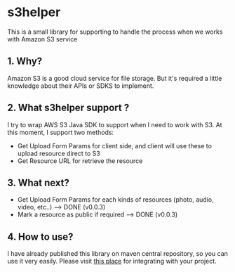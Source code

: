 # s3helper
This is a small library for supporting to handle the process when we works with Amazon S3 service

## 1. Why?
Amazon S3 is a good cloud service for file storage. But it's required a little knowledge about their APIs or SDKS to implement. 

## 2. What s3helper support ?
I try to wrap AWS S3 Java SDK to support when I need to work with S3. At this moment, I support two methods:

- Get Upload Form Params for client side, and client will use these to upload resource direct to S3
- Get Resource URL for retrieve the resource

## 3. What next?
- Get Upload Form Params for each kinds of resources (photo, audio, video, etc..) --> DONE (v0.0.3)
- Mark a resource as public if required --> DONE (v0.0.3)

## 4. How to use?
I have already published this library on maven central repository, so you can use it very easily. Please visit [this place](https://mvnrepository.com/artifact/me.vcoder/s3helper/0.0.3) for integrating with your project.
